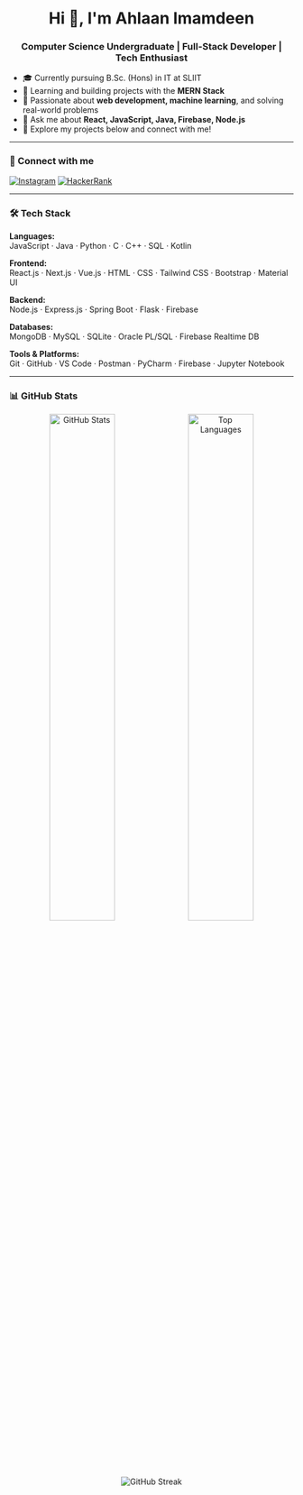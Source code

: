 <h1 align="center">Hi 👋, I'm Ahlaan Imamdeen</h1>
<h3 align="center">Computer Science Undergraduate | Full-Stack Developer | Tech Enthusiast</h3>

- 🎓 Currently pursuing B.Sc. (Hons) in IT at SLIIT  
- 🌱 Learning and building projects with the **MERN Stack**  
- 🧠 Passionate about **web development, machine learning**, and solving real-world problems  
- 💬 Ask me about **React, JavaScript, Java, Firebase, Node.js**  
- 🔗 Explore my projects below and connect with me!

---

### 🔗 Connect with me
[![Instagram](https://img.shields.io/badge/-@ahlxvn-E4405F?style=flat&logo=Instagram&logoColor=white)](https://instagram.com/ahlxvn)
[![HackerRank](https://img.shields.io/badge/-HackerRank-2EC866?style=flat&logo=HackerRank&logoColor=white)](https://www.hackerrank.com/mohamedahlan58)

---

### 🛠️ Tech Stack

**Languages:**  
JavaScript · Java · Python · C · C++ · SQL · Kotlin

**Frontend:**  
React.js · Next.js · Vue.js · HTML · CSS · Tailwind CSS · Bootstrap · Material UI

**Backend:**  
Node.js · Express.js · Spring Boot · Flask · Firebase

**Databases:**  
MongoDB · MySQL · SQLite · Oracle PL/SQL · Firebase Realtime DB

**Tools & Platforms:**  
Git · GitHub · VS Code · Postman · PyCharm · Firebase · Jupyter Notebook

---

### 📊 GitHub Stats

<p align="center">
  <img src="https://github-readme-stats.vercel.app/api?username=ahlaanmi&show_icons=true&theme=default" alt="GitHub Stats" width="48%" />
  <img src="https://github-readme-stats.vercel.app/api/top-langs/?username=ahlaanmi&layout=compact" alt="Top Languages" width="48%" />
</p>
<p align="center">
  <img src="https://github-readme-streak-stats.herokuapp.com/?user=ahlaanmi" alt="GitHub Streak" />
</p>
